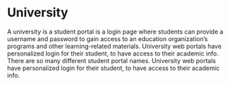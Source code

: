 # University
A university is a student portal is a login page where students can provide a username and password to gain access to an education organization’s programs and other learning-related materials. University web portals have personalized login for their student, to have access to their academic info. There are so many different student portal names.
University web portals have personalized login for their student, to have access to their academic info.
